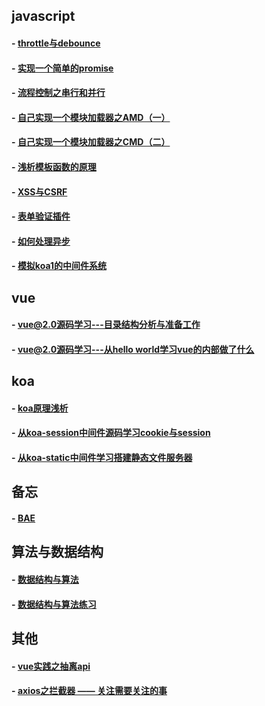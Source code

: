 ## javascript
#### - [throttle与debounce](https://github.com/zyl1314/blog/blob/master/public/blog/throttle%E4%B8%8Edebounce.md)
#### - [实现一个简单的promise](https://github.com/zyl1314/blog/blob/master/public/blog/%E5%AE%9E%E7%8E%B0%E4%B8%80%E4%B8%AA%E7%AE%80%E7%89%88%E7%9A%84promise.md)
#### - [流程控制之串行和并行](https://github.com/zyl1314/blog/blob/master/public/blog/%E6%B5%81%E7%A8%8B%E6%8E%A7%E5%88%B6%E4%B9%8B%E4%B8%B2%E8%A1%8C%E5%92%8C%E5%B9%B6%E8%A1%8C.md)
#### - [自己实现一个模块加载器之AMD（一）](https://github.com/zyl1314/blog/blob/master/public/blog/%E6%A8%A1%E5%9D%97%E5%8A%A0%E8%BD%BD%E5%99%A8%E4%B9%8BAMD%EF%BC%88%E4%B8%80%EF%BC%89.md)
#### - [自己实现一个模块加载器之CMD（二）](https://github.com/zyl1314/blog/blob/master/public/blog/%E6%A8%A1%E5%9D%97%E5%8A%A0%E8%BD%BD%E5%99%A8%E4%B9%8BCMD%EF%BC%88%E4%BA%8C%EF%BC%89.md)
#### - [浅析模板函数的原理](https://github.com/zyl1314/blog/blob/master/public/blog/%E6%B5%85%E6%9E%90%E5%AD%97%E7%AC%A6%E4%B8%B2%E6%A8%A1%E6%9D%BF%E5%87%BD%E6%95%B0%E7%9A%84%E5%8E%9F%E7%90%86.md)
#### - [XSS与CSRF](https://github.com/zyl1314/blog/blob/master/public/blog/XSS%E5%92%8CCSRF.md)
#### - [表单验证插件](https://github.com/zyl1314/blog/blob/master/public/blog/%E8%A1%A8%E5%8D%95%E9%AA%8C%E8%AF%81%E6%8F%92%E4%BB%B6.md)
#### - [如何处理异步](https://github.com/zyl1314/blog/blob/master/public/blog/%E5%A6%82%E4%BD%95%E5%A4%84%E7%90%86%E5%BC%82%E6%AD%A5.md)
#### - [模拟koa1的中间件系统](https://github.com/zyl1314/blog/blob/master/public/blog/koa%E7%9A%84%E4%B8%AD%E9%97%B4%E4%BB%B6%E7%B3%BB%E7%BB%9F.md)
## vue
#### - [vue@2.0源码学习---目录结构分析与准备工作](https://github.com/zyl1314/blog/issues/1)
#### - [vue@2.0源码学习---从hello world学习vue的内部做了什么](https://github.com/zyl1314/blog/issues/5)
## koa
#### - [koa原理浅析](https://github.com/zyl1314/blog/issues/2)
#### - [从koa-session中间件源码学习cookie与session](https://github.com/zyl1314/blog/issues/3)
#### - [从koa-static中间件学习搭建静态文件服务器](https://github.com/zyl1314/blog/issues/4)
## 备忘
#### - [BAE](https://github.com/zyl1314/blog/blob/master/public/blog/BAE.md)
## 算法与数据结构
#### - [数据结构与算法](https://github.com/zyl1314/blog/blob/master/public/blog/js%E6%95%B0%E6%8D%AE%E7%BB%93%E6%9E%84%E4%B8%8E%E7%AE%97%E6%B3%95.md)
#### - [数据结构与算法练习](https://github.com/zyl1314/blog/blob/master/public/blog/javascript%E6%95%B0%E6%8D%AE%E7%BB%93%E6%9E%84%E4%B8%8E%E7%AE%97%E6%B3%95%E5%AE%9E%E4%BE%8B.md)
## 其他
#### - [vue实践之抽离api](https://github.com/zyl1314/blog/blob/master/public/blog/vue%E5%AE%9E%E8%B7%B5%E4%B9%8B%E6%8A%BD%E7%A6%BBapi.md)
#### - [axios之拦截器 —— 关注需要关注的事](https://github.com/zyl1314/blog/blob/master/public/blog/axios之拦截器.md)